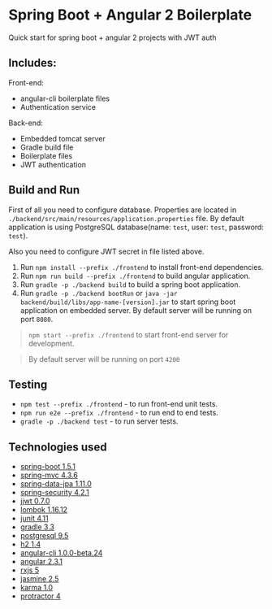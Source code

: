 # Spring Boot + Angular 2 Boilerplate

Quick start for spring boot + angular 2 projects with JWT auth

## Includes:

Front-end:

- angular-cli boilerplate files
- Authentication service

Back-end:

- Embedded tomcat server
- Gradle build file
- Boilerplate files
- JWT authentication

## Build and Run

First of all you need to configure database. Properties are located in `./backend/src/main/resources/application.properties` file. By default application is using PostgreSQL database(name: `test`, user: `test`, password: `test`).

Also you need to configure JWT secret in file listed above.

1. Run `npm install --prefix ./frontend` to install front-end dependencies.
2. Run `npm run build --prefix ./frontend` to build angular application.
3. Run `gradle -p ./backend build` to build a spring boot application.
4. Run `gradle -p ./backend bootRun` or `java -jar backend/build/libs/app-name-[version].jar` to start spring boot application on embedded server. By default server will be running on port `8080`.

> `npm start --prefix ./frontend` to start front-end server for development.

> By default server will be running on port `4200`

## Testing

- `npm test --prefix ./frontend` - to run front-end unit tests.
- `npm run e2e --prefix ./frontend` - to run end to end tests.
- `gradle -p ./backend test` - to run server tests.

## Technologies used

- [spring-boot 1.5.1](https://projects.spring.io/spring-boot/)
- [spring-mvc 4.3.6](https://docs.spring.io/spring/docs/current/spring-framework-reference/html/mvc.html)
- [spring-data-jpa 1.11.0](http://projects.spring.io/spring-data-jpa/)
- [spring-security 4.2.1](https://projects.spring.io/spring-security/)
- [jjwt 0.7.0](https://github.com/jwtk/jjwt)
- [lombok 1.16.12](https://projectlombok.org/)
- [junit 4.11](http://junit.org/junit4/)
- [gradle 3.3](https://gradle.org/)
- [postgresql 9.5](https://www.postgresql.org/)
- [h2 1.4](http://www.h2database.com/html/main.html)
- [angular-cli 1.0.0-beta.24](https://cli.angular.io/)
- [angular 2.3.1](https://angular.io/)
- [rxjs 5](http://reactivex.io/rxjs/)
- [jasmine 2.5](https://jasmine.github.io/)
- [karma 1.0](https://karma-runner.github.io/1.0/index.html)
- [protractor 4](http://www.protractortest.org/#/)
